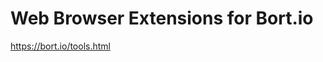 Web Browser Extensions for Bort.io
==================================

<https://bort.io/tools.html>

